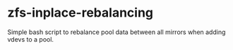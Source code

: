 # zfs-inplace-rebalancing
Simple bash script to rebalance pool data between all mirrors when adding vdevs to a pool.
